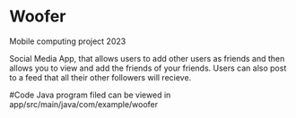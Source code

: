 # Woofer
Mobile computing project 2023

Social Media App, that allows users to add other users as friends and then allows you to view and add the friends of your friends.
Users can also post to a feed that all their other followers will recieve.

#Code 
Java program filed can be viewed in app/src/main/java/com/example/woofer
